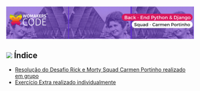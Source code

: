 ![Capa](./assets/Carmen-Portinho.png)

## <img src="https://cdn.jsdelivr.net/gh/devicons/devicon/icons/python/python-original.svg" width="20px;"/> Índice
- [Resolução do Desafio Rick e Morty Squad Carmen Portinho realizado em grupo](link)
- [Exercício Extra realizado individualmente](link)